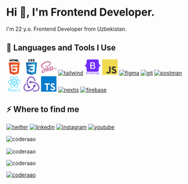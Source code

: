 <h1>Hi 👋, I'm Frontend Developer.</h1>
<p>I'm 22 y.o. Frontend Developer from Uzbekistan.</p>
<h2>🚀 Languages and Tools I Use</h2>
<p><a target="_blank"
      href="https://raw.githubusercontent.com/devicons/devicon/master/icons/html5/html5-original-wordmark.svg"
      style="display: inline-block;"><img
        src="https://raw.githubusercontent.com/devicons/devicon/master/icons/html5/html5-original-wordmark.svg"
        alt="html5" width="42" height="42"/></a>
    <a target="_blank"
       href="https://raw.githubusercontent.com/devicons/devicon/master/icons/css3/css3-original-wordmark.svg"
       style="display: inline-block;"><img
            src="https://raw.githubusercontent.com/devicons/devicon/master/icons/css3/css3-original-wordmark.svg"
            alt="css3" width="42" height="42"/></a>
    <a target="_blank" href="https://raw.githubusercontent.com/devicons/devicon/master/icons/sass/sass-original.svg"
       style="display: inline-block;"><img
            src="https://raw.githubusercontent.com/devicons/devicon/master/icons/sass/sass-original.svg" alt="sass"
            width="42" height="42"/></a>
    <a target="_blank" href="https://www.vectorlogo.zone/logos/tailwindcss/tailwindcss-icon.svg"
       style="display: inline-block;"><img src="https://www.vectorlogo.zone/logos/tailwindcss/tailwindcss-icon.svg"
                                           alt="tailwind" width="42" height="42"/></a>
    <a target="_blank"
       href="https://raw.githubusercontent.com/devicons/devicon/master/icons/bootstrap/bootstrap-plain-wordmark.svg"
       style="display: inline-block;"><img
            src="https://raw.githubusercontent.com/devicons/devicon/master/icons/bootstrap/bootstrap-plain-wordmark.svg"
            alt="bootstrap" width="42" height="42"/></a>
    <a target="_blank"
       href="https://raw.githubusercontent.com/devicons/devicon/master/icons/javascript/javascript-original.svg"
       style="display: inline-block;"><img
            src="https://raw.githubusercontent.com/devicons/devicon/master/icons/javascript/javascript-original.svg"
            alt="javascript" width="42" height="42"/></a>
    <a target="_blank" href="https://www.vectorlogo.zone/logos/figma/figma-icon.svg" style="display: inline-block;"><img
            src="https://www.vectorlogo.zone/logos/figma/figma-icon.svg" alt="figma" width="42" height="42"/></a>
    <a target="_blank" href="https://www.vectorlogo.zone/logos/git-scm/git-scm-icon.svg" style="display: inline-block;"><img
            src="https://www.vectorlogo.zone/logos/git-scm/git-scm-icon.svg" alt="git" width="42" height="42"/></a>
    <a target="_blank" href="https://www.vectorlogo.zone/logos/getpostman/getpostman-icon.svg"
       style="display: inline-block;"><img src="https://www.vectorlogo.zone/logos/getpostman/getpostman-icon.svg"
                                           alt="postman" width="42" height="42"/></a>
    <a target="_blank"
       href="https://raw.githubusercontent.com/devicons/devicon/master/icons/react/react-original-wordmark.svg"
       style="display: inline-block;"><img
            src="https://raw.githubusercontent.com/devicons/devicon/master/icons/react/react-original-wordmark.svg"
            alt="react" width="42" height="42"/></a>
    <a target="_blank" href="https://raw.githubusercontent.com/devicons/devicon/master/icons/redux/redux-original.svg"
       style="display: inline-block;"><img
            src="https://raw.githubusercontent.com/devicons/devicon/master/icons/redux/redux-original.svg" alt="redux"
            width="42" height="42"/></a>
    <a target="_blank"
       href="https://raw.githubusercontent.com/devicons/devicon/master/icons/typescript/typescript-original.svg"
       style="display: inline-block;"><img
            src="https://raw.githubusercontent.com/devicons/devicon/master/icons/typescript/typescript-original.svg"
            alt="typescript" width="42" height="42"/></a>
    <a target="_blank" href="https://cdn.worldvectorlogo.com/logos/nextjs-2.svg" style="display: inline-block;"><img
            src="https://cdn.worldvectorlogo.com/logos/nextjs-2.svg" alt="nextjs" width="42" height="42"/></a>
    <a target="_blank" href="https://www.vectorlogo.zone/logos/firebase/firebase-icon.svg"
       style="display: inline-block;"><img src="https://www.vectorlogo.zone/logos/firebase/firebase-icon.svg"
                                           alt="firebase" width="42" height="42"/></a></p>
<h2>⚡️ Where to find me</h2>
<p><a target="_blank" href="https://x.com/CoderAAO" style="display: inline-block;"><img
        src="https://img.shields.io/badge/twitter-x?style=for-the-badge&logo=x&logoColor=white&color=%230f1419"
        alt="twitter"/></a>
    <a target="_blank" href="https://www.linkedin.com/in/azizbekfrontend/"
       style="display: inline-block;"><img
            src="https://img.shields.io/badge/linkedin-logo?style=for-the-badge&logo=linkedin&logoColor=white&color=%230a77b6"
            alt="linkedin"/></a>
    <a target="_blank" href="https://www.instagram.com/coderaao/"
       style="display: inline-block;"><img
            src="https://img.shields.io/badge/instagram-logo?style=for-the-badge&logo=instagram&logoColor=white&color=%23F35369"
            alt="instagram"/></a>
    <a target="_blank" href="https://www.youtube.com/@coderaao"
       style="display: inline-block;"><img
            src="https://img.shields.io/badge/youtube-logo?style=for-the-badge&logo=youtube&logoColor=white&color=%23cc0000"
            alt="youtube"/></a></p>
<p><img align="center" src="https://github-readme-stats.vercel.app/api?username=coderaao&show_icons=true&locale=en"
        alt="coderaao"/></p>
<p><img align="center" src="https://github-readme-streak-stats.herokuapp.com/?user=coderaao&" alt="coderaao"/></p>
<p>
    <img src="https://github-readme-stats.vercel.app/api/top-langs?username=coderaao&show_icons=true&locale=en&layout=compact"
         alt="coderaao"/></p>
<p><a href="https://github.com/ryo-ma/github-profile-trophy"><img
        src="https://github-profile-trophy.vercel.app/?username=coderaao" alt="coderaao"/></a></p>
